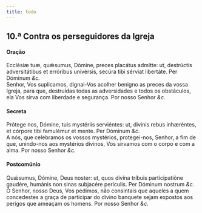 ```yaml
---
title: todo
---
```

<h2 class="text-center">10.ª Contra os perseguidores da Igreja</h2>

<h4 class="text-center">Oração</h4>
<div class="container-fluid">
<div class="row">
<div class="dropcap text-justify">
Ecclésiæ tuæ, quǽsumus, Dómine, preces placátus admítte: ut, destrúctis adversitátibus et erróribus univérsis, secúra tibi sérviat libertáte. Per Dóminum <em>&c.</em>
</div>
<div class="dropcap text-justify">
Senhor, Vos suplicamos, dignai-Vos acolher benigno as preces da vossa Igreja, para que, destruídas todas as adversidades e todos os obstáculos, ela Vos sirva com liberdade e segurança. Por nosso Senhor <em>&c.</em>
</div>
</div>
</div>

<h4 class="text-center">Secreta</h4>
<div class="container-fluid">
<div class="row">
<div class="dropcap text-justify">
Prótege nos, Dómine, tuis mystériis serviéntes: ut, divinis rebus inhæréntes, et córpore tibi famulémur et mente. Per Dóminum <em>&c.</em>
</div>
<div class="dropcap text-justify">
A nós, que celebramos os vossos mystérios, protegei-nos, Senhor, a fim de que, unindo-nos aos mystérios divinos, Vos sirvamos com o corpo e com a alma. Por nosso Senhor <em>&c.</em>
</div>
</div>
</div>

<h4 class="text-center">Postcomúnio</h4>
<div class="container-fluid">
<div class="row">
<div class="dropcap text-justify">
Quǽsumus, Dómine, Deus noster: ut, quos divína tríbuis participatióne gaudére, humánis non sinas subjacére perículis. Per Dóminum nostrum <em>&c.</em>
</div>
<div class="dropcap text-justify">
Ó Senhor, nosso Deus, Vos pedimos, não consintais que aqueles a quem concedestes a graça de participar do divino banquete sejam expostos aos perigos que ameaçam os homens. Por nosso Senhor <em>&c.</em>
</div>
</div>
</div>